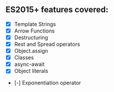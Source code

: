 ## ES2015+ features covered:

- [x] Template Strings
- [x] Arrow Functions
- [x] Destructuring
- [x] Rest and Spread operators
- [x] Object.assign
- [x] Classes
- [x] async-await
- [x] Object literals
- [-] Exponentiation operator
